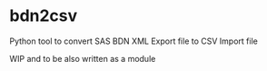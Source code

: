 # bdn2csv

Python tool to convert SAS BDN XML Export file to CSV Import file

WIP and to be also written as a module
